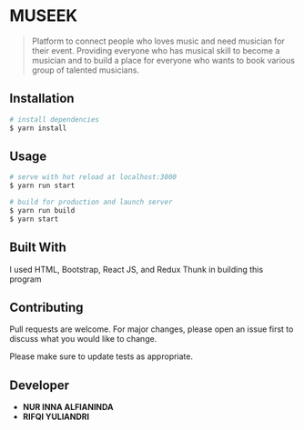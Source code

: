 # MUSEEK

> Platform to connect people who loves music and need musician for their event. Providing everyone who has musical skill to become a musician and to build a place for everyone who wants to book various group of talented musicians.

## Installation

```bash
# install dependencies
$ yarn install
```

## Usage

```bash
# serve with hot reload at localhost:3000
$ yarn run start
```

```bash
# build for production and launch server
$ yarn run build
$ yarn start
```

## Built With

I used HTML, Bootstrap, React JS, and Redux Thunk in building this program

## Contributing

Pull requests are welcome. For major changes, please open an issue first to discuss what you would like to change.

Please make sure to update tests as appropriate.

## Developer

- **NUR INNA ALFIANINDA**
- **RIFQI YULIANDRI**
